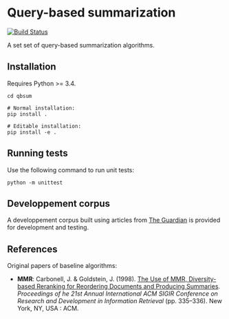 # Query-based summarization
[![Build Status](https://travis-ci.org/stepgazaille/qbsum.svg?branch=master)](https://travis-ci.org/stepgazaille/qbsum)

A set set of query-based summarization algorithms.

## Installation
Requires Python >= 3.4.
```
cd qbsum

# Normal installation:
pip install .

# Editable installation:
pip install -e .
``` 


## Running tests
Use the following command to run unit tests:
``` 
python -m unittest
```


## Developpement corpus
A developpement corpus built using articles from [The Guardian](https://www.theguardian.com/international) is provided for development and testing.


## References
Original papers of baseline algorithms:
- **MMR**: Carbonell, J. & Goldstein, J. (1998). [The Use of MMR, Diversity-based Reranking for Reordering Documents and Producing Summaries](https://dl.acm.org/citation.cfm?id=291025). *Proceedings of he 21st Annual International ACM SIGIR Conference on Research and Development in Information Retrieval* (pp. 335–336). New York, NY, USA : ACM.

